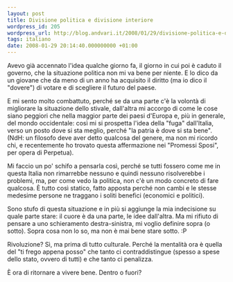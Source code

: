 ```yaml
---
layout: post
title: Divisione politica e divisione interiore
wordpress_id: 205
wordpress_url: http://blog.andvari.it/2008/01/29/divisione-politica-e-divisione-interiore/
tags: italiano
date: 2008-01-29 20:14:40.000000000 +01:00
---
```

Avevo già accennato l'idea qualche giorno fa, il giorno in cui poi è caduto il governo, che la situazione politica non mi va bene per niente. E lo dico da un giovane che da meno di un anno ha acquisito il diritto (ma io dico il "dovere") di votare e di scegliere il futuro del paese.

E mi sento molto combattuto, perché se da una parte c'è la volontà di migliorare la situazione dello stivale, dall'altra mi accorgo di come le cose siano peggiori che nella maggior parte dei paesi d'Europa e, più in generale, del mondo occidentale: così mi si prospetta l'idea della "fuga" dall'Italia, verso un posto dove si sta meglio, perché "la patria è dove si sta bene". (NdH: un filosofo deve aver detto qualcosa del genere, ma non mi ricordo chi, e recentemente ho trovato questa affermazione nei "Promessi Sposi", per opera di Perpetua).

Mi faccio un po' schifo a pensarla così, perché se tutti fossero come me in questa Italia non rimarrebbe nessuno e quindi nessuno risolverebbe i problemi, ma, per come vedo la politica, non c'è un modo concreto di fare qualcosa. È tutto così statico, fatto apposta perché non cambi e le stesse medesime persone ne traggano i soliti benefici (economici e politici).

Sono stufo di questa situazione e in più si aggiunge la mia indecisione su quale parte stare: il cuore è da una parte, le idee dall'altra. Ma mi rifiuto di pensare a uno schieramento destra-sinistra, mi voglio definire sopra (o sotto). Sopra cosa non lo so, ma non è mai bene stare sotto. :P

Rivoluzione? Sì, ma prima di tutto culturale. Perché la mentalità ora è quella del "ti frego appena posso" che tanto ci contraddistingue (spesso a spese dello stato, ovvero di tutti) e che tanto ci penalizza.

È ora di ritornare a vivere bene. Dentro o fuori?
